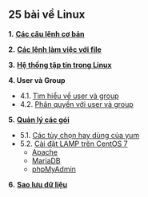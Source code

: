 <h2>25 bài về Linux</h2>  

**1.** [**Các câu lệnh cơ bản**](25-bai-linux/1_basiccommands.md)  


**2.** [**Các lệnh làm việc với file**](25-bai-linux/2_workingwithfiles.md)  

**3.** [**Hệ thống tập tin trong Linux**](25-bai-linux/3_filesystem.md)  

**4.   User và Group**  
- 4.1. [Tìm hiểu về user và group](25-bai-linux/4.1.user_group.md)  
- 4.2. [Phân quyền với user và group](25-bai-linux/4.2.permission.md) 

**5.** [**Quản lý các gói**](25-bai-linux\5.1_package_management.md)  
- 5.1. [Các tùy chọn hay dùng của yum](25-bai-linux/5.1_package_management.md)  
- 5.2. [Cài đặt LAMP trên CentOS 7](LAMP/lamp.md)  
    - [Apache](LAMP/Apache)
    - [MariaDB](LAMP/MariaDB)
    - [phpMyAdmin](LAMP/phpMyAdmin)

**6.** [**Sao lưu dữ liệu**](25-bai-linux/6.backup.md)
